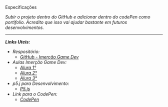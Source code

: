 <p>Especificações</p>
<i>
Subir o projeto dentro do GitHub e adicionar dentro do codePen como portifolio.
 Acredito que isso vai ajudar bastante em futuros desenvolvimentos.
<hr>

<b>Links Uteis:</b>
* Respositório: 
    * [GitHub - Imerção Game Dev](https://github.com/EduHenLima/Imersao-Game-Dev)
* Aulas Imerção Game Dev: 
    * [Alura 1°](https://www.alura.com.br/imersao-gamedev-javascript/aula01-game-personagem-animacao?utm_campaign=imersao_js_gamedev_aula_01&utm_medium=email&utm_source=RD+Station)
    * [Alura 2°](https://www.alura.com.br/imersao-gamedev-javascript/aula02-inimigo-movimentacao-e-gravidade?utm_campaign=imersao_js_gamedev_aula_02&utm_medium=email&utm_source=RD+Station)
    * [Alura 3°](https://www.alura.com.br/imersao-gamedev-javascript/aula03-mapas-texto-e-power-ups?utm_campaign=imersao_js_gamedev_aula_03&utm_medium=email&utm_source=RD+Station)
* p5.j para Desenvolvimento: 
    * [P5.js](https://editor.p5js.org/EduHenLima/sketches/OijZeDx0c)
* Link para o CodePen: 
    * [CodePen](www.codepen.io)
